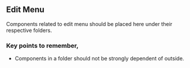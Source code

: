 ## Edit Menu

Components related to edit menu should be placed here under their respective folders.

### Key points to remember,

- Components in a folder should not be strongly dependent of outside.
